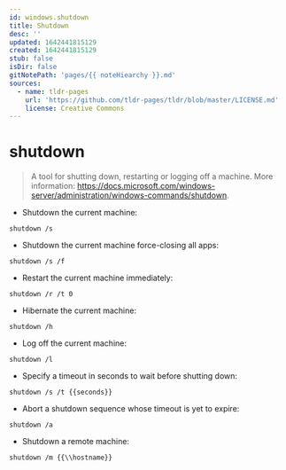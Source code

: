 ```yaml
---
id: windows.shutdown
title: Shutdown
desc: ''
updated: 1642441815129
created: 1642441815129
stub: false
isDir: false
gitNotePath: 'pages/{{ noteHiearchy }}.md'
sources:
  - name: tldr-pages
    url: 'https://github.com/tldr-pages/tldr/blob/master/LICENSE.md'
    license: Creative Commons
---
```

# shutdown

> A tool for shutting down, restarting or logging off a machine.
> More information: <https://docs.microsoft.com/windows-server/administration/windows-commands/shutdown>.

- Shutdown the current machine:

`shutdown /s`

- Shutdown the current machine force-closing all apps:

`shutdown /s /f`

- Restart the current machine immediately:

`shutdown /r /t 0`

- Hibernate the current machine:

`shutdown /h`

- Log off the current machine:

`shutdown /l`

- Specify a timeout in seconds to wait before shutting down:

`shutdown /s /t {{seconds}}`

- Abort a shutdown sequence whose timeout is yet to expire:

`shutdown /a`

- Shutdown a remote machine:

`shutdown /m {{\\hostname}}`

